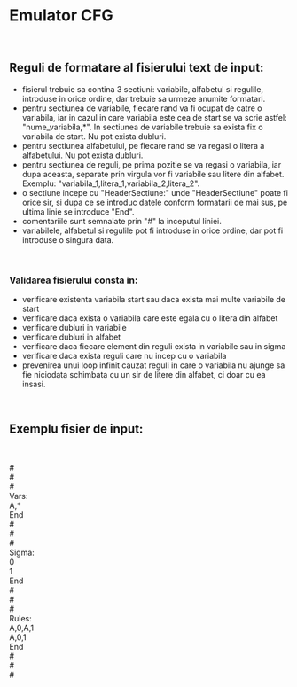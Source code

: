 # Emulator CFG

<br>

## Reguli de formatare al fisierului text de input:

 - fisierul trebuie sa contina 3 sectiuni: variabile, alfabetul si regulile, introduse in orice ordine, dar trebuie sa urmeze anumite formatari.
 - pentru sectiunea de variabile, fiecare rand va fi ocupat de catre o variabila, iar in cazul in care variabila este cea de start se va scrie astfel: "nume_variabila,*". In sectiunea de variabile trebuie sa exista fix o variabila de start. Nu pot exista dubluri.
 - pentru sectiunea alfabetului, pe fiecare rand se va regasi o litera a alfabetului. Nu pot exista dubluri.
 - pentru sectiunea de reguli, pe prima pozitie se va regasi o variabila, iar dupa aceasta, separate prin virgula vor fi variabile sau litere din alfabet. Exemplu: "variabila_1,litera_1,variabila_2,litera_2".
 - o sectiune incepe cu "HeaderSectiune:" unde "HeaderSectiune" poate fi orice sir, si dupa ce se introduc datele conform formatarii de mai sus, pe ultima linie se introduce "End".  
 - comentariile sunt semnalate prin "#" la inceputul liniei.  
 - variabilele, alfabetul si regulile pot fi introduse in orice ordine, dar pot fi introduse o singura data.  

<br>

### Validarea fisierului consta in:

- verificare existenta variabila start sau daca exista mai multe variabile de start
- verificare daca exista o variabila care este egala cu o litera din alfabet
- verificare dubluri in variabile
- verificare dubluri in alfabet
- verificare daca fiecare element din reguli exista in variabile sau in sigma
- verificare daca exista reguli care nu incep cu o variabila
- prevenirea unui loop infinit cauzat reguli in care o variabila nu ajunge sa fie niciodata schimbata cu un sir de litere din alfabet, ci doar cu ea insasi.

<br>

## Exemplu fisier de input:

<br>

\#  
\#  
\#  
Vars:  
A,*  
End  
\#  
\#  
\#  
Sigma:  
0  
1  
End  
\#  
\#  
\#  
Rules:  
A,0,A,1  
A,0,1  
End   
\#  
\#  
\#  


